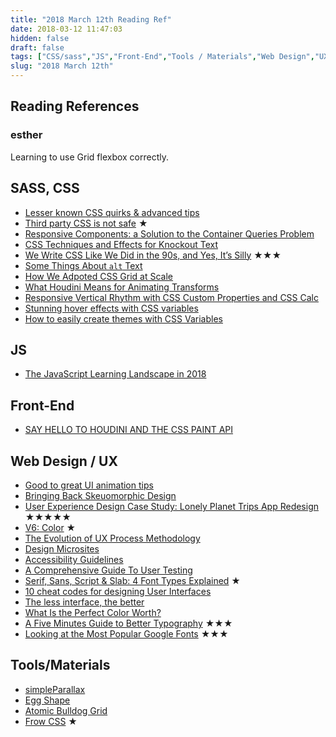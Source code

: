 ```yaml
---
title: "2018 March 12th Reading Ref"
date: 2018-03-12 11:47:03
hidden: false
draft: false
tags: ["CSS/sass","JS","Front-End","Tools / Materials","Web Design","UX / UI"]
slug: "2018 March 12th"
---
```


## Reading References
### esther
Learning to use Grid flexbox correctly.

<!--more-->

## SASS, CSS
 - [Lesser known CSS quirks & advanced tips](https://medium.com/@peedutuisk/lesser-known-css-quirks-oddities-and-advanced-tips-css-is-awesome-8ee3d16295bb)
 - [Third party CSS is not safe](https://jakearchibald.com/2018/third-party-css-is-not-safe/) ★
 - [Responsive Components: a Solution to the Container Queries Problem](https://philipwalton.com/articles/responsive-components-a-solution-to-the-container-queries-problem/)
 - [CSS Techniques and Effects for Knockout Text](https://css-tricks.com/css-techniques-and-effects-for-knockout-text/)
 - [We Write CSS Like We Did in the 90s, and Yes, It’s Silly](http://alistapart.com/article/we-write-css-like-we-did-in-the-90s-and-yes-its-silly) ★★★
 - [Some Things About `alt` Text](https://css-tricks.com/some-things-about-alt-text/)
 - [How We Adpoted CSS Grid at Scale](https://julian.is/article/css-grid-at-scale/)
 - [What Houdini Means for Animating Transforms](https://css-tricks.com/what-houdini-means-for-animating-transforms/)
 - [Responsive Vertical Rhythm with CSS Custom Properties and CSS Calc](https://zellwk.com/blog/responsive-vertical-rhythm/)
 - [Stunning hover effects with CSS variables](https://blog.prototypr.io/stunning-hover-effects-with-css-variables-f855e7b95330)
 - [How to easily create themes with CSS Variables](https://medium.freecodecamp.org/how-to-easily-create-themes-with-css-variables-2d0f4cfa5b9a)

## JS
 - [The JavaScript Learning Landscape in 2018](https://css-tricks.com/javascript-learning-landscape-2018/)

## Front-End
 - [SAY HELLO TO HOUDINI AND THE CSS PAINT API](https://codersblock.com/blog/say-hello-to-houdini-and-the-css-paint-api/)

## Web Design / UX
 - [Good to great UI animation tips](https://uxdesign.cc/good-to-great-ui-animation-tips-7850805c12e5)
 - [Bringing Back Skeuomorphic Design](https://blog.prototypr.io/bringing-back-skeuomorphic-design-d211cc1c22d2)
 - [User Experience Design Case Study: Lonely Planet Trips App Redesign](https://medium.muz.li/ux-case-study-lonely-planet-trips-app-redesign-20f4d9134b78) ★★★★★
 - [V6: Color](http://v6.robweychert.com/blog/2018/02/v6-color/) ★
 - [The Evolution of UX Process Methodology](https://uxplanet.org/the-evolution-of-ux-process-methodology-47f52557178b)
 - [Design Microsites](http://mediatemple.net/blog/tips/design-microsites/)
 - [Accessibility Guidelines](http://accessibility.voxmedia.com/)
 - [A Comprehensive Guide To User Testing](https://www.smashingmagazine.com/2018/03/guide-user-testing/)
 - [Serif, Sans, Script & Slab: 4 Font Types Explained](https://designshack.net/articles/typography/font-types-explained-serif-sans-script-slab/) ★
 - [10 cheat codes for designing User Interfaces](https://medium.com/sketch-app-sources/design-cheatsheet-274384775da9)
 - [The less interface, the better](https://uxdesign.cc/the-less-interface-the-better-c7e938cd5517)
 - [What Is the Perfect Color Worth?](https://www.nytimes.com/2018/02/28/magazine/what-is-the-perfect-color-worth.html)
 - [A Five Minutes Guide to Better Typography](http://pierrickcalvez.com/journal/a-five-minutes-guide-to-better-typography) ★★★
 - [Looking at the Most Popular Google Fonts](https://speckyboy.com/most-popular-google-fonts/) ★★★

## Tools/Materials
 - [simpleParallax](https://anakao-theme.com/simpleparallax/)
 - [Egg Shape](http://www.eggradients.club/)
 - [Atomic Bulldog Grid](https://vinceumo.github.io/atomic-bulldog-grid/)
 - [Frow CSS](http://frowcss.com) ★
